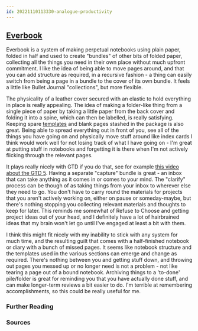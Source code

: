```yaml
---
id: 20221110113330-analogue-productivity
---
```


## [Everbook](https://everbookforever.com/)

Everbook is a system of making perpetual notebooks using plain paper, folded in half and used to create "bundles" of other bits of folded paper, collecting all the things you need in their own place without much upfront commitment. I like the idea of being able to move pages around, and that you can add structure as required, in a recursive fashion  - a thing can easily switch from being a page in a bundle to the cover of its own bundle. It feels a little like Bullet Journal "collections", but more flexible. 

The physicality of a leather cover  secured with an elastic to hold everything in place is really appealing. The idea of making a folder-like thing from a single piece of paper by taking a little paper from the back cover and folding it into a spine, which can then be labelled, is really satisfying. Keeping spare [templates](https://everbookforever.com/templates/) and blank pages stashed in the package is also great. Being able to spread everything out in front of you, see all of the things you have going on and physically move stuff around like index cards I think would work well for not losing track of what I have going on - I'm great at putting stuff in notebooks and forgetting it is there when I'm not actively flicking through the relevant pages.

It plays really nicely with GTD if you do that, see for example [this video about the GTD 5](https://www.youtube.com/watch?v=FJFVVP3nl7U&). Having a separate "capture" bundle is great - an inbox that can take anything as it comes in or comes to your mind. The "clarify" process can be though of as taking things from your inbox to wherever else they need to go. You don't have to carry round the materials for projects that you aren't actively working on, either on pause or someday-maybe, but there's nothing stopping you collecting relevant materials and thoughts to keep for later. This reminds me somewhat of Refuse to Choose and getting project ideas out of your head, and I definitely have a lot of hairbrained ideas that my brain won't let go until I've engaged at least a bit with them.

I think this might fit nicely with my inability to stick with any system for much time, and the resulting guilt that comes with a half-finished notebook or diary with a bunch of missed pages. It seems like notebook structure and the templates used in the various sections can emerge and change as required. There's nothing between you and getting stuff down, and throwing out pages you messed up or no longer need is not a problem - not like tearing a page out of a bound notebook. Archiving things to a 'to-done' pile/folder is great for reminding you that you have actually done stuff, and can make longer-term reviews a bit easier to do. I'm terrible at remembering accomplishments, so this could be really useful for me.


### Further Reading

### Sources

